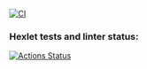 [![CI](https://github.com/nickpauler/docker-project-74/actions/workflows/push.yml/badge.svg?branch=main)](https://github.com/nickpauler/docker-project-74/actions/workflows/push.yml)

### Hexlet tests and linter status:
[![Actions Status](https://github.com/nickpauler/docker-project-74/actions/workflows/hexlet-check.yml/badge.svg)](https://github.com/nickpauler/docker-project-74/actions)